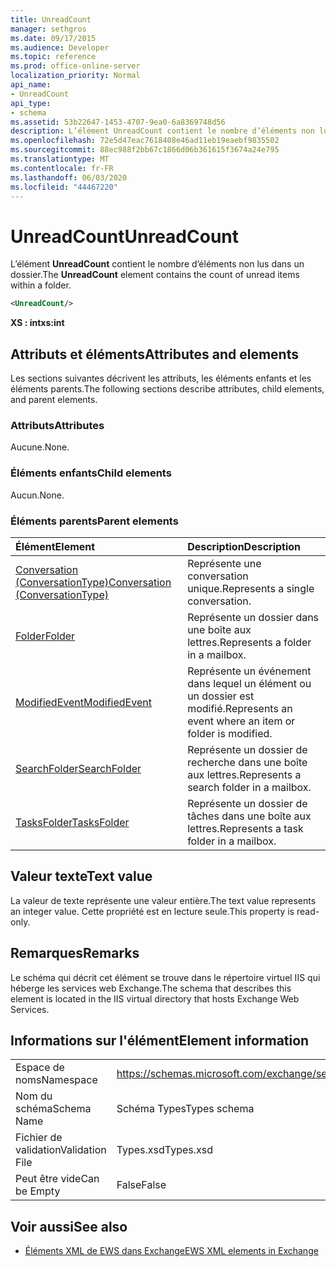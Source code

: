 ```yaml
---
title: UnreadCount
manager: sethgros
ms.date: 09/17/2015
ms.audience: Developer
ms.topic: reference
ms.prod: office-online-server
localization_priority: Normal
api_name:
- UnreadCount
api_type:
- schema
ms.assetid: 53b22647-1453-4707-9ea0-6a8369748d56
description: L’élément UnreadCount contient le nombre d’éléments non lus dans un dossier.
ms.openlocfilehash: 72e5d47eac7618408e46ad11eb19eaebf9835502
ms.sourcegitcommit: 88ec988f2bb67c1866d06b361615f3674a24e795
ms.translationtype: MT
ms.contentlocale: fr-FR
ms.lasthandoff: 06/03/2020
ms.locfileid: "44467220"
---
```

# <a name="unreadcount"></a><span data-ttu-id="f1664-103">UnreadCount</span><span class="sxs-lookup"><span data-stu-id="f1664-103">UnreadCount</span></span>

<span data-ttu-id="f1664-104">L’élément **UnreadCount** contient le nombre d’éléments non lus dans un dossier.</span><span class="sxs-lookup"><span data-stu-id="f1664-104">The **UnreadCount** element contains the count of unread items within a folder.</span></span> 
  
```XML
<UnreadCount/>
```

 <span data-ttu-id="f1664-105">**XS : int**</span><span class="sxs-lookup"><span data-stu-id="f1664-105">**xs:int**</span></span>
## <a name="attributes-and-elements"></a><span data-ttu-id="f1664-106">Attributs et éléments</span><span class="sxs-lookup"><span data-stu-id="f1664-106">Attributes and elements</span></span>

<span data-ttu-id="f1664-107">Les sections suivantes décrivent les attributs, les éléments enfants et les éléments parents.</span><span class="sxs-lookup"><span data-stu-id="f1664-107">The following sections describe attributes, child elements, and parent elements.</span></span>
  
### <a name="attributes"></a><span data-ttu-id="f1664-108">Attributs</span><span class="sxs-lookup"><span data-stu-id="f1664-108">Attributes</span></span>

<span data-ttu-id="f1664-109">Aucune.</span><span class="sxs-lookup"><span data-stu-id="f1664-109">None.</span></span>
  
### <a name="child-elements"></a><span data-ttu-id="f1664-110">Éléments enfants</span><span class="sxs-lookup"><span data-stu-id="f1664-110">Child elements</span></span>

<span data-ttu-id="f1664-111">Aucun.</span><span class="sxs-lookup"><span data-stu-id="f1664-111">None.</span></span>
  
### <a name="parent-elements"></a><span data-ttu-id="f1664-112">Éléments parents</span><span class="sxs-lookup"><span data-stu-id="f1664-112">Parent elements</span></span>

|<span data-ttu-id="f1664-113">**Élément**</span><span class="sxs-lookup"><span data-stu-id="f1664-113">**Element**</span></span>|<span data-ttu-id="f1664-114">**Description**</span><span class="sxs-lookup"><span data-stu-id="f1664-114">**Description**</span></span>|
|:-----|:-----|
|[<span data-ttu-id="f1664-115">Conversation (ConversationType)</span><span class="sxs-lookup"><span data-stu-id="f1664-115">Conversation (ConversationType)</span></span>](conversation-conversationtype.md) <br/> |<span data-ttu-id="f1664-116">Représente une conversation unique.</span><span class="sxs-lookup"><span data-stu-id="f1664-116">Represents a single conversation.</span></span>  <br/> |
|[<span data-ttu-id="f1664-117">Folder</span><span class="sxs-lookup"><span data-stu-id="f1664-117">Folder</span></span>](folder.md) <br/> |<span data-ttu-id="f1664-118">Représente un dossier dans une boîte aux lettres.</span><span class="sxs-lookup"><span data-stu-id="f1664-118">Represents a folder in a mailbox.</span></span>  <br/> |
|[<span data-ttu-id="f1664-119">ModifiedEvent</span><span class="sxs-lookup"><span data-stu-id="f1664-119">ModifiedEvent</span></span>](modifiedevent.md) <br/> |<span data-ttu-id="f1664-120">Représente un événement dans lequel un élément ou un dossier est modifié.</span><span class="sxs-lookup"><span data-stu-id="f1664-120">Represents an event where an item or folder is modified.</span></span>  <br/> |
|[<span data-ttu-id="f1664-121">SearchFolder</span><span class="sxs-lookup"><span data-stu-id="f1664-121">SearchFolder</span></span>](searchfolder.md) <br/> |<span data-ttu-id="f1664-122">Représente un dossier de recherche dans une boîte aux lettres.</span><span class="sxs-lookup"><span data-stu-id="f1664-122">Represents a search folder in a mailbox.</span></span>  <br/> |
|[<span data-ttu-id="f1664-123">TasksFolder</span><span class="sxs-lookup"><span data-stu-id="f1664-123">TasksFolder</span></span>](tasksfolder.md) <br/> |<span data-ttu-id="f1664-124">Représente un dossier de tâches dans une boîte aux lettres.</span><span class="sxs-lookup"><span data-stu-id="f1664-124">Represents a task folder in a mailbox.</span></span>  <br/> |
   
## <a name="text-value"></a><span data-ttu-id="f1664-125">Valeur texte</span><span class="sxs-lookup"><span data-stu-id="f1664-125">Text value</span></span>

<span data-ttu-id="f1664-126">La valeur de texte représente une valeur entière.</span><span class="sxs-lookup"><span data-stu-id="f1664-126">The text value represents an integer value.</span></span> <span data-ttu-id="f1664-127">Cette propriété est en lecture seule.</span><span class="sxs-lookup"><span data-stu-id="f1664-127">This property is read-only.</span></span>
  
## <a name="remarks"></a><span data-ttu-id="f1664-128">Remarques</span><span class="sxs-lookup"><span data-stu-id="f1664-128">Remarks</span></span>

<span data-ttu-id="f1664-129">Le schéma qui décrit cet élément se trouve dans le répertoire virtuel IIS qui héberge les services web Exchange.</span><span class="sxs-lookup"><span data-stu-id="f1664-129">The schema that describes this element is located in the IIS virtual directory that hosts Exchange Web Services.</span></span>
  
## <a name="element-information"></a><span data-ttu-id="f1664-130">Informations sur l'élément</span><span class="sxs-lookup"><span data-stu-id="f1664-130">Element information</span></span>

|||
|:-----|:-----|
|<span data-ttu-id="f1664-131">Espace de noms</span><span class="sxs-lookup"><span data-stu-id="f1664-131">Namespace</span></span>  <br/> |https://schemas.microsoft.com/exchange/services/2006/types  <br/> |
|<span data-ttu-id="f1664-132">Nom du schéma</span><span class="sxs-lookup"><span data-stu-id="f1664-132">Schema Name</span></span>  <br/> |<span data-ttu-id="f1664-133">Schéma Types</span><span class="sxs-lookup"><span data-stu-id="f1664-133">Types schema</span></span>  <br/> |
|<span data-ttu-id="f1664-134">Fichier de validation</span><span class="sxs-lookup"><span data-stu-id="f1664-134">Validation File</span></span>  <br/> |<span data-ttu-id="f1664-135">Types.xsd</span><span class="sxs-lookup"><span data-stu-id="f1664-135">Types.xsd</span></span>  <br/> |
|<span data-ttu-id="f1664-136">Peut être vide</span><span class="sxs-lookup"><span data-stu-id="f1664-136">Can be Empty</span></span>  <br/> |<span data-ttu-id="f1664-137">False</span><span class="sxs-lookup"><span data-stu-id="f1664-137">False</span></span>  <br/> |
   
## <a name="see-also"></a><span data-ttu-id="f1664-138">Voir aussi</span><span class="sxs-lookup"><span data-stu-id="f1664-138">See also</span></span>



- [<span data-ttu-id="f1664-139">Éléments XML de EWS dans Exchange</span><span class="sxs-lookup"><span data-stu-id="f1664-139">EWS XML elements in Exchange</span></span>](ews-xml-elements-in-exchange.md)

